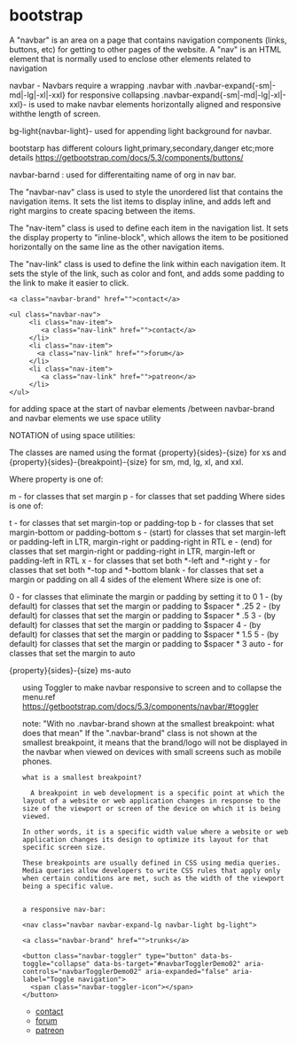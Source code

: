 # bootstrap

A "navbar" is an area on a page that contains navigation components (links, buttons, etc) for getting to other pages of the website. 
A "nav" is an HTML element that is normally used to enclose other elements related to navigation

navbar - Navbars require a wrapping .navbar with .navbar-expand{-sm|-md|-lg|-xl|-xxl} for responsive collapsing 
.navbar-expand{-sm|-md|-lg|-xl|-xxl}- is used to make navbar elements horizontally aligned and responsive withthe length of screen.

bg-light{navbar-light}- used for appending light background for navbar.

bootstarp has different colours light,primary,secondary,danger etc;more details
https://getbootstrap.com/docs/5.3/components/buttons/

navbar-barnd : used for differentaiting name of org in nav bar.

The "navbar-nav" class is used to style the unordered list that contains the navigation items.
It sets the list items to display inline, and adds left and right margins to create spacing between the items.

The "nav-item" class is used to define each item in the navigation list. It sets the display property to "inline-block", which allows the item to be positioned horizontally on the same line as the other navigation items.

The "nav-link" class is used to define the link within each navigation item. It sets the style of the link, such as color and font, and adds some padding to the link to make it easier to click.


<nav class="navbar navbar-expand-lg bg-light">
    
    <a class="navbar-brand" href="">contact</a>
    
    <ul class="navbar-nav">
         <li class="nav-item">
            <a class="nav-link" href="">contact</a>
         </li>
         <li class="nav-item">
           <a class="nav-link" href="">forum</a>
         </li>
         <li class="nav-item">
            <a class="nav-link" href="">patreon</a>
         </li>
    </ul>
</nav>

for adding space at the start of navbar elements /between navbar-brand and navbar elements we use space utility

NOTATION of using space utilities:

The classes are named using the format {property}{sides}-{size} for xs and {property}{sides}-{breakpoint}-{size} for sm, md, lg, xl, and xxl.

Where property is one of:

m - for classes that set margin
p - for classes that set padding
Where sides is one of:

t - for classes that set margin-top or padding-top
b - for classes that set margin-bottom or padding-bottom
s - (start) for classes that set margin-left or padding-left in LTR, margin-right or padding-right in RTL
e - (end) for classes that set margin-right or padding-right in LTR, margin-left or padding-left in RTL
x - for classes that set both *-left and *-right
y - for classes that set both *-top and *-bottom
blank - for classes that set a margin or padding on all 4 sides of the element
Where size is one of:

0 - for classes that eliminate the margin or padding by setting it to 0
1 - (by default) for classes that set the margin or padding to $spacer * .25
2 - (by default) for classes that set the margin or padding to $spacer * .5
3 - (by default) for classes that set the margin or padding to $spacer
4 - (by default) for classes that set the margin or padding to $spacer * 1.5
5 - (by default) for classes that set the margin or padding to $spacer * 3
auto - for classes that set the margin to auto

{property}{sides}-{size}
ms-auto
<ul class="navbar-nav ms-auto">

using Toggler to make navbar responsive to screen and to collapse the menu.ref
https://getbootstrap.com/docs/5.3/components/navbar/#toggler

  note: "With no .navbar-brand shown at the smallest breakpoint: what does that mean"
    If the ".navbar-brand" class is not shown at the smallest breakpoint, it means that the   brand/logo will not be displayed in the navbar when viewed on devices with small screens such as mobile phones.
   
    what is a smallest breakpoint?
    
      A breakpoint in web development is a specific point at which the layout of a website or web application changes in response to the size of the viewport or screen of the device on which it is being viewed.
    
    In other words, it is a specific width value where a website or web application changes its design to optimize its layout for that specific screen size.
    
    These breakpoints are usually defined in CSS using media queries. Media queries allow developers to write CSS rules that apply only when certain conditions are met, such as the width of the viewport being a specific value.
    
    
    a responsive nav-bar:
    
    <nav class="navbar navbar-expand-lg navbar-light bg-light">
    
    <a class="navbar-brand" href="">trunks</a>
    
    <button class="navbar-toggler" type="button" data-bs-toggle="collapse" data-bs-target="#navbarTogglerDemo02" aria-controls="navbarTogglerDemo02" aria-expanded="false" aria-label="Toggle navigation">
      <span class="navbar-toggler-icon"></span>
    </button>
    
   <div class="collapse navbar-collapse" id="navbarTogglerDemo02">
    <ul class="navbar-nav ms-auto">
         <li class="nav-item">
            <a class="nav-link" href="">contact</a>
         </li>
         <li class="nav-item">
           <a class="nav-link" href="">forum</a>
         </li>
         <li class="nav-item">
            <a class="nav-link" href="">patreon</a>
         </li>
    </ul>
   </div>
</nav>
    
    
    

    
    
